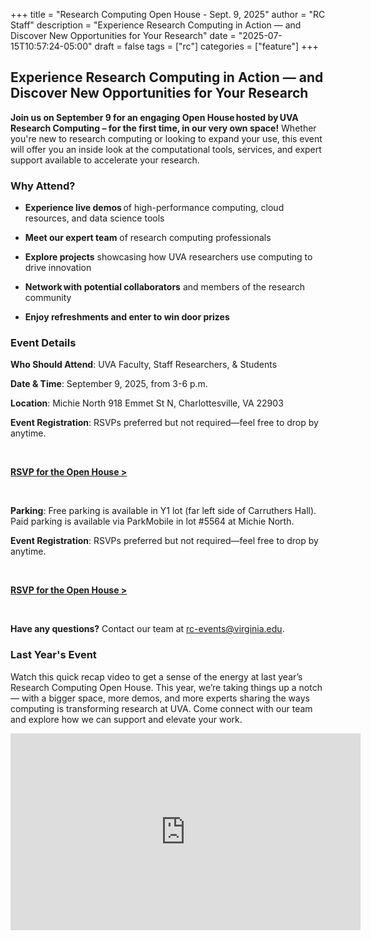 +++
title = "Research Computing Open House - Sept. 9, 2025"
author = "RC Staff"
description = "Experience Research Computing in Action — and Discover New Opportunities for Your Research"
date = "2025-07-15T10:57:24-05:00"
draft = false
tags = ["rc"]
categories = ["feature"]
+++

## Experience Research Computing in Action — and Discover New Opportunities for Your Research 

**Join us on September 9 for an engaging Open House hosted by UVA Research Computing – for the first time, in our very own space!** Whether you're new to research computing or looking to expand your use, this event will offer you an inside look at the computational tools, services, and expert support available to accelerate your research. 

### Why Attend?

* **Experience live demos** of high-performance computing, cloud resources, and data science tools 

* **Meet our expert team** of research computing professionals 

* **Explore projects** showcasing how UVA researchers use computing to drive innovation 

* **Network with potential collaborators** and members of the research community 

* **Enjoy refreshments and enter to win door prizes**

### Event Details

**Who Should Attend**: UVA Faculty, Staff Researchers, & Students  

**Date & Time**: September 9, 2025, from 3-6 p.m. 

**Location**: Michie North 
918 Emmet St N, Charlottesville, VA 22903 

**Event Registration**: RSVPs preferred but not required—feel free to drop by anytime.

<br>

[**RSVP for the Open House >**](https://in.virginia.edu/rc-open-house-rsvp)

<br>

**Parking**: Free parking is available in Y1 lot (far left side of Carruthers Hall). Paid parking is available via ParkMobile in lot #5564 at Michie North. 

**Event Registration**: RSVPs preferred but not required—feel free to drop by anytime.

<br>

[**RSVP for the Open House >**](https://in.virginia.edu/rc-open-house-rsvp)

<br>

**Have any questions?** Contact our team at [rc-events@virginia.edu](mailto:rc-events@virginia.edu).

### Last Year's Event

Watch this quick recap video to get a sense of the energy at last year’s Research Computing Open House. This year, we’re taking things up a notch — with a bigger space, more demos, and more experts sharing the ways computing is transforming research at UVA. Come connect with our team and explore how we can support and elevate your work. 


<iframe width="560" height="315" src="https://www.youtube.com/embed/DVSRPYjQ69U?si=Q7fHXdxLr1JhTX-N" title="YouTube video player" frameborder="0" allow="accelerometer; autoplay; clipboard-write; encrypted-media; gyroscope; picture-in-picture; web-share" referrerpolicy="strict-origin-when-cross-origin" allowfullscreen></iframe> 
